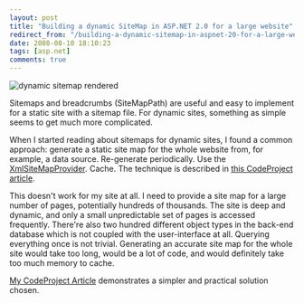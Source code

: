 ```yaml
---
layout: post
title: "Building a dynamic SiteMap in ASP.NET 2.0 for a large website"
redirect_from: "/building-a-dynamic-sitemap-in-aspnet-20-for-a-large-website/"
date: 2008-08-10 18:10:23
tags: [asp.net]
comments: true
---
```

![dynamic sitemap rendered](http://www.codeproject.com/KB/aspnet/dynamicsitemap/dynamicsitemap.jpg)

Sitemaps and breadcrumbs (SiteMapPath) are useful and easy to implement for a static site with a sitemap file. For dynamic sites, something as simple seems to get much more complicated.

When I started reading about sitemaps for dynamic sites, I found a common approach: generate a static site map for the whole website from, for example, a data source. Re-generate periodically. Use the [XmlSiteMapProvider](http://msdn2.microsoft.com/en-us/library/system.web.xmlsitemapprovider.aspx). Cache. The technique is described in [this CodeProject article](http://www.codeproject.com/useritems/DynamicSitemapASPNET2.asp).

This doesn't work for my site at all. I need to provide a site map for a large number of pages, potentially hundreds of thousands. The site is deep and dynamic, and only a small unpredictable set of pages is accessed frequently. There're also two hundred different object types in the back-end database which is not coupled with the user-interface at all. Querying everything once is not trivial. Generating an accurate site map for the whole site would take too long, would be a lot of code, and would definitely take too much memory to cache.

[My CodeProject Article](http://www.codeproject.com/KB/aspnet/dynamicsitemap.aspx) demonstrates a simpler and practical solution chosen.

